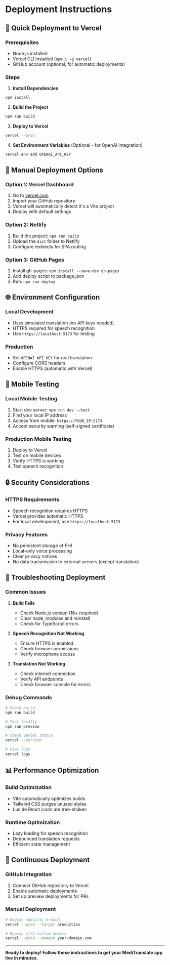 # Deployment Instructions

## 🚀 Quick Deployment to Vercel

### Prerequisites
- Node.js installed
- Vercel CLI installed (`npm i -g vercel`)
- GitHub account (optional, for automatic deployments)

### Steps

1. **Install Dependencies**
```bash
npm install
```

2. **Build the Project**
```bash
npm run build
```

3. **Deploy to Vercel**
```bash
vercel --prod
```

4. **Set Environment Variables** (Optional - for OpenAI integration)
```bash
vercel env add OPENAI_API_KEY
```

## 🔧 Manual Deployment Options

### Option 1: Vercel Dashboard
1. Go to [vercel.com](https://vercel.com)
2. Import your GitHub repository
3. Vercel will automatically detect it's a Vite project
4. Deploy with default settings

### Option 2: Netlify
1. Build the project: `npm run build`
2. Upload the `dist` folder to Netlify
3. Configure redirects for SPA routing

### Option 3: GitHub Pages
1. Install gh-pages: `npm install --save-dev gh-pages`
2. Add deploy script to package.json
3. Run: `npm run deploy`

## 🌐 Environment Configuration

### Local Development
- Uses simulated translation (no API keys needed)
- HTTPS required for speech recognition
- Use `https://localhost:5173` for testing

### Production
- Set `OPENAI_API_KEY` for real translation
- Configure CORS headers
- Enable HTTPS (automatic with Vercel)

## 📱 Mobile Testing

### Local Mobile Testing
1. Start dev server: `npm run dev --host`
2. Find your local IP address
3. Access from mobile: `https://YOUR_IP:5173`
4. Accept security warning (self-signed certificate)

### Production Mobile Testing
1. Deploy to Vercel
2. Test on mobile devices
3. Verify HTTPS is working
4. Test speech recognition

## 🔒 Security Considerations

### HTTPS Requirements
- Speech recognition requires HTTPS
- Vercel provides automatic HTTPS
- For local development, use `https://localhost:5173`

### Privacy Features
- No persistent storage of PHI
- Local-only voice processing
- Clear privacy notices
- No data transmission to external servers (except translation)

## 🐛 Troubleshooting Deployment

### Common Issues

1. **Build Fails**
   - Check Node.js version (16+ required)
   - Clear node_modules and reinstall
   - Check for TypeScript errors

2. **Speech Recognition Not Working**
   - Ensure HTTPS is enabled
   - Check browser permissions
   - Verify microphone access

3. **Translation Not Working**
   - Check internet connection
   - Verify API endpoints
   - Check browser console for errors

### Debug Commands
```bash
# Check build
npm run build

# Test locally
npm run preview

# Check Vercel status
vercel --version

# View logs
vercel logs
```

## 📊 Performance Optimization

### Build Optimization
- Vite automatically optimizes builds
- Tailwind CSS purges unused styles
- Lucide React icons are tree-shaken

### Runtime Optimization
- Lazy loading for speech recognition
- Debounced translation requests
- Efficient state management

## 🔄 Continuous Deployment

### GitHub Integration
1. Connect GitHub repository to Vercel
2. Enable automatic deployments
3. Set up preview deployments for PRs

### Manual Deployment
```bash
# Deploy specific branch
vercel --prod --target production

# Deploy with custom domain
vercel --prod --domain your-domain.com
```

---

**Ready to deploy! Follow these instructions to get your MediTranslate app live in minutes.**
